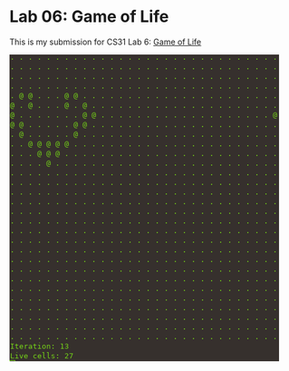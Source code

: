 # Lab 06: Game of Life

This is my submission for CS31 Lab 6: [Game of Life](https://www.cs.swarthmore.edu/~newhall/cs31/f19/Labs/lab06/)


![image](https://github.com/Lewisjohnward/C/blob/main/labs/01gameoflife/assets/screenshot.png)
